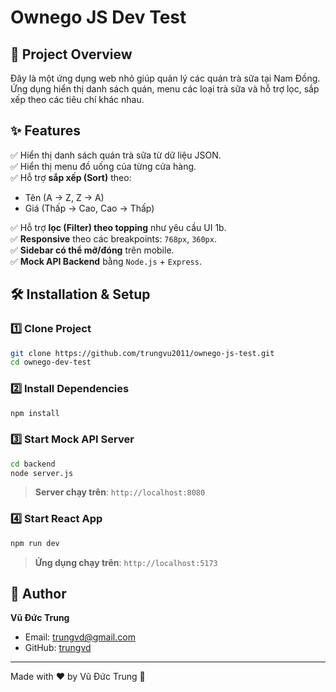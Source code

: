 # Ownego JS Dev Test

## 🚀 Project Overview
Đây là một ứng dụng web nhỏ giúp quản lý các quán trà sữa tại Nam Đồng. Ứng dụng hiển thị danh sách quán, menu các loại trà sữa và hỗ trợ lọc, sắp xếp theo các tiêu chí khác nhau.

## ✨ Features  
✅ Hiển thị danh sách quán trà sữa từ dữ liệu JSON.  
✅ Hiển thị menu đồ uống của từng cửa hàng.  
✅ Hỗ trợ **sắp xếp (Sort)** theo:  
   - Tên (A → Z, Z → A)  
   - Giá (Thấp → Cao, Cao → Thấp)
  
✅ Hỗ trợ **lọc (Filter) theo topping** như yêu cầu UI 1b.  
✅ **Responsive** theo các breakpoints: `768px`, `360px`.  
✅ **Sidebar có thể mở/đóng** trên mobile.  
✅ **Mock API Backend** bằng `Node.js` + `Express`.  

## 🛠️ Installation & Setup
### 1️⃣ Clone Project
```sh
git clone https://github.com/trungvu2011/ownego-js-test.git
cd ownego-dev-test
```

### 2️⃣ Install Dependencies
```sh
npm install
```

### 3️⃣ Start Mock API Server
```sh
cd backend
node server.js
```
> **Server chạy trên**: `http://localhost:8080`

### 4️⃣ Start React App
```sh
npm run dev
```
> **Ứng dụng chạy trên**: `http://localhost:5173`

## 📝 Author
**Vũ Đức Trung**
- Email: trungvd@gmail.com
- GitHub: [trungvd](https://github.com/trungvu2011)

---
Made with ❤️ by Vũ Đức Trung 🚀

